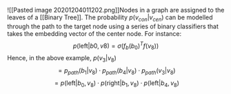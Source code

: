 ![[Pasted image 20201204011202.png]]Nodes in a graph are assigned to the leaves of a [[Binary Tree]]. The probability $p(v_{con}|v_{cen})$ can be modelled through the path to the target node using a series of binary classifiers that takes the embedding vector of the center node.
For instance:
$$p(\text{left}|b0, v8) = \sigma(f_b(b_0)^T f(v_8))$$
Hence, in the above example, $p(v_3|v_8)$ $$ = p_{path}(b_1|v_8)\cdot p_{path}(b_4|v_8)\cdot p_{path}(v_3|v_8)$$$$= p(\text{left}|b_0,v_8) \cdot p(\text{right}|b_1,v_8)\cdot p(\text{left}|b_4,v_8)$$